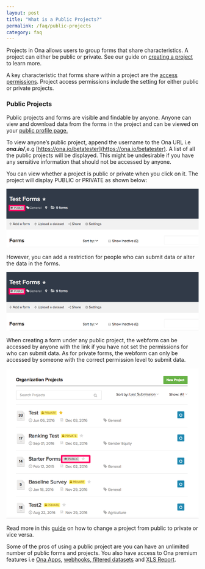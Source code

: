 ```yaml
---
layout: post
title: "What is a Public Projects?"
permalink: /faq/public-projects
category: faq
---
```


Projects in Ona allows users to group forms that share characteristics. A project can either be public or private. See our guide on [creating a project](https://help.ona.io/guides/getting-started/#projects) to learn more. 

A key characteristic that forms share within a project are the [access permissions](https://help.ona.io/guides/getting-started/#project-permissions). Project access permissions include the setting for either public or private projects.

### Public Projects

Public projects and forms are visible and findable by anyone. Anyone can view and download data from the forms in the project and can be viewed on your [public profile page.](https://help.ona.io/guides/user-accounts/#edit-profile)

To view anyone’s public project, append the username to the Ona URL i.e **_ona.io/<username>_**,e.g [https://ona.io/betatester](https://ona.io/betatester). A list of all the public projects will be displayed. This might be undesirable if you have any sensitive information that should not be accessed by anyone.

You can view whether a project is public or private when you click on it. The project will display PUBLIC or PRIVATE as shown below:

![](/content/screenshots/faq/faq-public-projects1.png)

However, you can add a restriction for people who can submit data or alter the data in the forms.

![](/content/screenshots/faq/faq-public-projects2.png)

When creating a form under any public project, the webform can be accessed by anyone with the link if you have not set the permissions for who can submit data. As for private forms, the webform can only be accessed by someone with the correct permission level to submit data.

![](/content/screenshots/faq/faq-public-projects3.png)

Read more in this [guide](https://help.ona.io/guides/projects/) on how to change a project from public to private or vice versa.

Some of the pros of using a public project are you can have an unlimited number of public forms and projects. You also have access to Ona premium features i.e [Ona Apps](https://help.ona.io/guides/onaapps/), [webhooks](https://help.ona.io/faq/adding-a-webhook),[ ](https://help.ona.io/faq/adding-a-webhook)[filtered datasets](https://help.ona.io/faq/filtered-datasets) and [XLS Report](https://help.ona.io/faq/what-is-an-xls-report).

 

